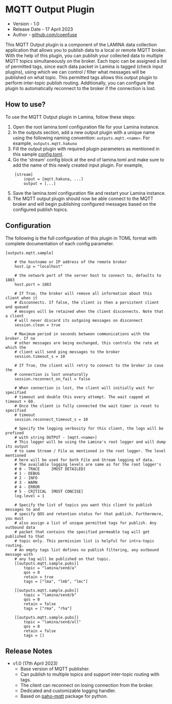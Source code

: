 # MQTT Output Plugin
- Version - 1.0
- Release Date - 17 April 2023
- Author - [github.com/coenfuse](www.github.com/coenfuse)

This MQTT Output plugin is a component of the LAMINA data collection application that allows you to publish data to a local or remote MQTT broker. With the help of this plugin, you can publish your collected data to multiple MQTT topics simultaneously on the broker. Each topic can be assigned a list of permitted tags, since each data packet in Lamina is tagged (check input plugins), using which we can control / filter what messages will be published on what topic. This permitted tags allows this output plugin to perform inter-topic publish routing. Additionally, you can configure the plugin to automatically reconnect to the broker if the connection is lost.


## How to use?

To use the MQTT Output plugin in Lamina, follow these steps:
1. Open the root lamina.toml configuration file for your Lamina instance.
2. In the outputs section, add a new output plugin with a unique name using the following naming convention: ```outputs.mqtt.<name>```. For example, ```outputs.mqtt.hakuna```
3. Fill the output plugin with required plugin parameters as mentioned in this sample [config.toml](docs/config.toml).
4. Go the 'stream' config block at the end of lamina.toml and make sure to add the name of this newly created input plugin. For example,
```
    [stream]
        input = [mqtt.hakuna, ...]
        output = [...]
```
5. Save the lamina.toml configuration file and restart your Lamina instance.
6. The MQTT output plugin should now be able connect to the MQTT broker and will begin publishing configured messages based on the configured publish topics.


## Configuration

The following is the full configuration of this plugin in TOML format with complete documentation of each config parameter.
```
[outputs.mqtt.sample]

    # the hostname or IP address of the remote broker
    host.ip = "localhost"

    # the network port of the server host to connect to, defaults to 1883
    host.port = 1883

    # If True, the broker will remove all information about this client when it
    # disconnects. If false, the client is then a persistent client and queued
    # messges will be retained when the client disconnects. Note that a client
    # will never discard its outgoing messages on disconnect
    session.clean = true

    # Maximum period in seconds between communications with the broker. If no
    # other messages are being exchanged, this controls the rate at which the 
    # client will send ping messages to the broker
    session.timeout_s = 10

    # If True, the client will retry to connect to the broker in case the
    # connection is lost unnaturally
    session.reconnect_on_fail = false

    # When connection is lost, the client will initially wait for specified
    # timeout and double this every attempt. The wait capped at timeout + 60.
    # Once the client is fully connected the wait timer is reset to specified
    # timeout
    session.reconnect_timeout_s = 10
    
    # Specify the logging verbosity for this client, the logs will be prefixed
    # with string OUTPUT - [mqtt.<name>]
    # This logger will be using the Lamina's root logger and will dump its output
    # to same Stream / File as mentioned in the root logger. The level mentioned
    # here will be used for both File and Stream logging of data.
    # The available logging levels are same as for the root logger's
    # 0 - TRACE     [MOST DETAILED]
    # 1 - DEBUG
    # 2 - INFO
    # 3 - WARN
    # 4 - ERROR
    # 5 - CRITICAL  [MOST CONCISE]
    log.level = 1

    # Specify the list of topics you want this client to publish messages to and
    # specify QOS and retention status for that publish. Furthermore, you must
    # also assign a list of unique permitted tags for publish. Any outbound data
    # packet that contains the specified permeable tag will get published to that
    # topic only. This permission list is helpful for intra-topic routing.
    # An empty tags list defines no publish filtering, any outbound message with
    # any tag will be published on that topic.
    [[outputs.mqtt.sample.pubs]]
        topic = "lamina/send/a"
        qos = 0
        retain = true
        tags = ["lma", "lmb", "lmc"]

    [[outputs.mqtt.sample.pubs]]
        topic = "lamina/send/b"
        qos = 0
        retain = false
        tags = ["rma", "rha"]

    [[outputs.mqtt.sample.pubs]]
        topic = "lamina/send/all"
        qos = 0
        retain = false
        tags = []
```

## Release Notes
- v1.0 (17th April 2023)
    - Base version of MQTT publisher.
    - Can publish to multiple topics and support inter-topic routing with tags.
    - The client can reconnect on losing connection from the broker.
    - Dedicated and customizable logging handler.
    - Based on [paho-mqtt](https://pypi.org/project/paho-mqtt/) package for python.